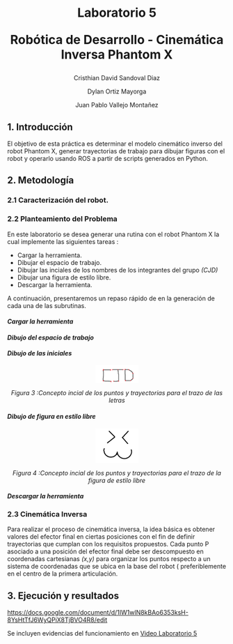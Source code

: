 <div align="center">
<h1> Laboratorio 5 
 
 Robótica de Desarrollo - Cinemática Inversa Phantom X
</div>
<p align="center">
 Cristhian David Sandoval Diaz
</p>
<p align="center">
 Dylan Ortiz Mayorga
</p>
<p align="center">
 Juan Pablo Vallejo Montañez
</p>

## 1. Introducción

El objetivo de esta práctica es determinar el modelo cinemático inverso del robot Phantom X, generar trayectorias de trabajo para dibujar figuras con el robot y operarlo usando ROS a partir de scripts generados en Python.

## 2. Metodología 
 
### 2.1 Caracterización del robot.
 
### 2.2 Planteamiento del Problema
En este laboratorio se desea generar una rutina con el robot Phantom X la cual implemente las siguientes tareas : 
 
 - Cargar la herramienta.
 - Dibujar el espacio de trabajo.
 - Dibujar las inciales de los nombres de los integrantes del grupo *(CJD)*
 - Dibujar una figura de estilo libre.
 - Descargar la herramienta.

 A continuación, presentaremos un repaso rápido de en la generación de cada una de las subrutinas.
 
 #### *Cargar la herramienta*
 
 #### *Dibujo del espacio de trabajo*
 
 #### *Dibujo de las iniciales*
 
 <p align="center">
  <img width="20%" align="center" src="Imagenes/letras.png"/>
 </p>
 
 <p align="center">
  <em>Figura 3 :Concepto incial de los puntos y trayectorias para el trazo de las letras </em>
 </p>
 
 #### *Dibujo de figura en estilo libre*
 
  <p align="center">
  <img width="20%" align="center" src="Imagenes/estilolibre.png"/>
 </p>
 
 <p align="center">
  <em>Figura 4 :Concepto incial de los puntos y trayectorias para el trazo de la figura de estilo libre </em>
 </p>
 
 
 #### *Descargar la herramienta*
 
 ### 2.3 Cinemática Inversa
 
Para realizar el proceso de cinemática inversa, la idea básica es obtener valores del efector final en ciertas posiciones con el fin de definir trayectorias que cumplan con los requisitos propuestos.
Cada punto P asociado a una posición del efector final debe ser descompuesto en coordenadas cartesianas *(x,y)* para organizar los puntos respecto a un sistema de coordenadas que se ubica en la base del robot ( preferiblemente en el centro de la primera articulación.

 
## 3. Ejecución y resultados


https://docs.google.com/document/d/1IW1wlN8kBAo6353ksH-8YsHtTfJ6WyQPiX8TjBVO4R8/edit

Se incluyen evidencias del funcionamiento en [Video Laboratorio 5](https://www.youtube.com/watch?v=DuEC59lp24w)
